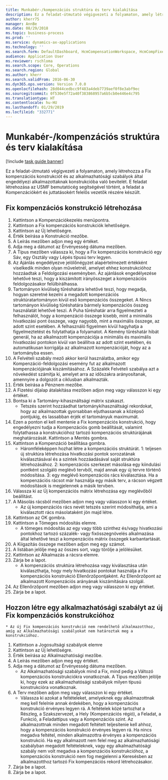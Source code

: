 ```yaml
---
title: Munkabér-/kompenzációs struktúra és terv kialakítása
description: Ez a feladat-útmutató végigvezeti a folyamaton, amely létrehozza a Fix kompenzációs konstrukciót és az alkalmazhatósági szabályok által engedélyezi alkalmazottaknak konstrukcióba való bevitelét.
author: kherr75
manager: AnnBe
ms.date: 08/29/2018
ms.topic: business-process
ms.prod: ''
ms.service: dynamics-ax-applications
ms.technology: ''
ms.search.form: DefaultDashboard, HcmCompensationWorkspace, HcmCompFixedPlansPart, HRMCompFixedPlanTable, HRMCompCreateGridDialog, HRCCompGridView, HRMCompEligibility,  HRCCompGrid
audience: Application User
ms.reviewer: rschloma
ms.search.scope: Core, Operations
ms.search.region: Global
ms.author: kherr
ms.search.validFrom: 2016-06-30
ms.dyn365.ops.version: Version 7.0.0
ms.openlocfilehash: 28d044cedbcc9f483a4deb7739aef0f8e3abf9ec
ms.sourcegitcommit: 0f530e5f72a40f383868957a6b5cb0e446e4c795
ms.translationtype: HT
ms.contentlocale: hu-HU
ms.lasthandoff: 01/29/2019
ms.locfileid: "332771"
---
```

# <a name="develop-salarycompensation-structure-and-plan"></a>Munkabér-/kompenzációs struktúra és terv kialakítása

[!include [task guide banner](../../includes/task-guide-banner.md)]

Ez a feladat-útmutató végigvezeti a folyamaton, amely létrehozza a Fix kompenzációs konstrukciót és az alkalmazhatósági szabályok által engedélyezi alkalmazottaknak konstrukcióba való bevitelét. E feladat létrehozása az USMF bemutatócég segítségével történt, a feladat a Kompenzációkért és juttatásokért felelős vezetők részére készült.


## <a name="create-fixed-compensation-plan"></a>Fix kompenzációs konstrukció létrehozása
1. Kattintson a Kompenzációkezelés menüpontra.
2. Kattintson a Fix kompenzációs konstrukciók lehetőségre.
3. Kattintson az Új lehetőségre.
4. Érték beírása a Konstrukció mezőbe.
5. A Leírás mezőben adjon meg egy értéket.
6. Adja meg a dátumot az Érvényesség dátuma mezőben.
7. A Típus mezőben válassza ki, hogy a Fix kompenzációs konstrukció egy Sáv, egy Osztály vagy Lépés típusú terv legyen.
8. Az Ajánlás engedélyezve jelölőnégyzet alapértelmezett értékként viselkedik minden olyan műveletnél, amelyet ehhez konstrukcióhoz hozzáadtak a Feldolgozási eseményben.  Az ajánlások engedélyezése lehetővé teszi, hogy a kiszámított irányösszeget a kompenzációs feldolgozásakor felülbírálhassa.
9. Tartományon kívüliség tűréshatára lehetővé teszi, hogy megadja, hogyan szeretné kezelni a megadott kompenzációs struktúratartományon kívül eső kompenzációs összegeket.  A Nincs tartományon kívüliség tűréshatára bármely kompenzációs összeg használatát lehetővé teszi.  A Puha tűréshatár arra figyelmezteti a felhasználót, hogy a kompenzáció összege kisebb, mint a minimális hivatkozási pont összege, vagy nagyobb, mint a maximális összege, az adott szint esetében. A felhasználó figyelmen kívül hagyhatja a figyelmeztetést és folytathatja a folyamatot.  A Kemény tűréshatár hibát generál, ha az alkalmazott kompenzációja a minimális és maximális hivatkozási pontokon kívül van beállítva az adott szint esetében, és automatikusan korrigálja az alkalmazott kompenzációját, hogy az a tartományba essen.
10. A Felvételi szabály mező akkor kerül használatba, amikor egy Kompenzáció-feldolgozási esemény fut az alkalmazott kompenzációjának kiszámításához.  A Százalék Felvételi szabálya azt a növekedést számítja ki, amelyet arra az időszakra arányosítanak, amennyire a dolgozót a ciklusban alkalmazták.
11. Érték beírása a Pénznem mezőbe.
12. A Fizetési díjalap átalakítása mezőben adjon meg vagy válasszon ki egy értéket.
13. Bontsa ki a Tartomány-kihasználtsági mátrix szakaszt.
    * Tetszés szerint hozzáadhat tartománykihasználtsági rekordokat, hogy az alkalmazottak gyorsabban eljuthassanak a középső pontjukig, és lassabban érjék el tartományuk maximumát.  
14. Ezen a ponton el kell mentenie a Fix kompenzációs konstrukció, hogy engedélyezni tudja a Kompenzációs gomb beállítását, valamint folytathassa a konstrukcióhoz tartozó kompenzációs struktúrájának meghatározását.  Kattintson a Mentés gombra.
15. Kattintson a Kompenzáció beállítása gombra.
    * Háromféleképpen hozhat létre a kompenzációs struktúrát. 1: teljesen új struktúra létrehozása hivatkozási pontok sorozatának kiválasztásával és a szintek hozzáadásával saját struktúra létrehozásához. 2: kompenzációs szerkezet másolása egy kiindulási pontként szolgáló meglévő tervből, majd annak egy új tervre történő módosítása. 3: egy meglévő kompenzációs rács kiválasztása. Ha a kompenzációs rácsot már használja egy másik terv, a rácson végzett módosítások is megjelennek a másik tervben.  
16. Válassza ki az Új kompenzációs mátrix létrehozása egy meglévőből beállítást.
17. A Másolás rácsból mezőben adjon meg vagy válasszon ki egy értéket.
    * Az új kompenzációs rács nevét tetszés szerint módosíthatja, ami a kiválasztott rács másolataként jön majd létre.  
18. Kattintson az OK gombra.
19. Kattintson a Tömeges módosítás elemre.
    * A tömeges módosítás az egy vagy több szinthez és/vagy hivatkozási pontokhoz tartozó százalék- vagy fixösszegnövelés alkalmazása által lehetővé teszi a kompenzációs mátrix összegek karbantartását.  
20. A Kiigazítás összege mezőben adjon meg egy számot.
21. A listában jelölje meg az összes sort, vagy törölje a jelölésüket.
22. Kattintson az Alkalmazás a rácsra elemre.
23. Zárja be a lapot.
    * A kompenzációs struktúra létrehozása vagy kiválasztása után kiválaszthatja, hogy mely hivatkozási pontokat használja a Fix kompenzációs konstrukció Ellenőrzőpontjaként.  Az Ellenőrzőpont az alkalmazott Kompenzációs arányának kiszámítására szolgál.  
24. Az Ellenőrzőpont mezőben adjon meg vagy válasszon ki egy értéket.
25. Zárja be a lapot.

## <a name="create-an-eligibility-rule-for-the-new-fixed-compensation-plan"></a>Hozzon létre egy alkalmazhatósági szabályt az új Fix kompenzációs konstrukcióhoz
    * Az új Fix kompenzációs konstrukció nem rendelhető alkalmazotthoz, amíg az Alkalmazhatósági szabályokat nem határoztak meg a konstrukcióhoz.  
1. Kattintson a Jogosultsági szabályok elemre
2. Kattintson az Új lehetőségre.
3. Érték beírása az Alkalmazhatósági mezőbe.
4. A Leírás mezőben adjon meg egy értéket.
5. Adja meg a dátumot az Érvényesség dátuma mezőben.
    * Az Alkalmazhatósági szabályok mind a Fix, mind pedig a Változó kompenzációs konstrukciókra vonatkoznak.  A Típus mezőben jelölje ki, hogy ezek az alkalmazhatósági szabályok milyen típusú konstrukcióra vonatkoznak.  
6. A Terv mezőben adjon meg vagy válasszon ki egy értéket.
    * Válassza ki azokat a feltételeket, amelyeknek egy alkalmazottnak meg kell felelnie annak érdekében, hogy a kompenzációs konstrukció érvényes legyen rá. A feltételek közé tartozhat a Részleg, a Szakszervezet, a Hely (Kompenzációs régió), a Feladat, a Funkció, a Feladattípus vagy a Kompenzációs szint. Az alkalmazottnak minden megadott feltételt teljesítenie kell ahhoz, hogy a kompenzációs konstrukció érvényes legyen rá. Ha nincs megadva feltétel, minden alkalmazottra érvényes a kompenzációs konstrukció. Ha egy alkalmazott nem felel meg az alkalmazhatósági szabályban megadott feltételeknek, vagy egy alkalmazhatósági szabály nem volt megadva a kompenzációs konstrukcióhoz, a kompenzációs konstrukció nem fog megjelenni a Keresésben az alkalmazotthoz tartozó Fix kompenzációs rekord létrehozásakor.  
7. Zárja be a lapot.
8. Zárja be a lapot.

